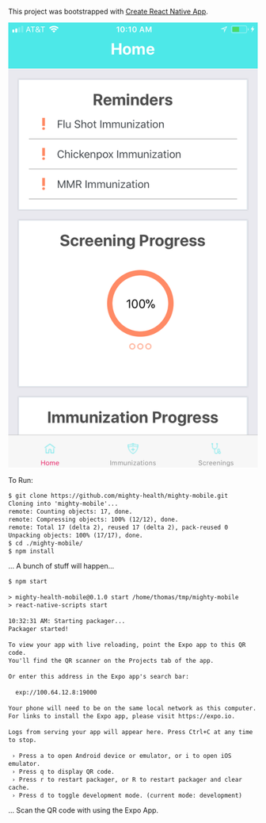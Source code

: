 

This project was bootstrapped with [Create React Native App](https://github.com/react-community/create-react-native-app).

![alt text](/Summary.png?raw=true)

To Run:
~~~
$ git clone https://github.com/mighty-health/mighty-mobile.git
Cloning into 'mighty-mobile'...
remote: Counting objects: 17, done.
remote: Compressing objects: 100% (12/12), done.
remote: Total 17 (delta 2), reused 17 (delta 2), pack-reused 0
Unpacking objects: 100% (17/17), done.
$ cd ./mighty-mobile/
$ npm install
~~~
... A bunch of stuff will happen... 
~~~
$ npm start

> mighty-health-mobile@0.1.0 start /home/thomas/tmp/mighty-mobile
> react-native-scripts start

10:32:31 AM: Starting packager...
Packager started!

To view your app with live reloading, point the Expo app to this QR code.
You'll find the QR scanner on the Projects tab of the app.

Or enter this address in the Expo app's search bar:

  exp://100.64.12.8:19000

Your phone will need to be on the same local network as this computer.
For links to install the Expo app, please visit https://expo.io.

Logs from serving your app will appear here. Press Ctrl+C at any time to stop.

 › Press a to open Android device or emulator, or i to open iOS emulator.
 › Press q to display QR code.
 › Press r to restart packager, or R to restart packager and clear cache.
 › Press d to toggle development mode. (current mode: development)
~~~
... Scan the QR code with using the Expo App.